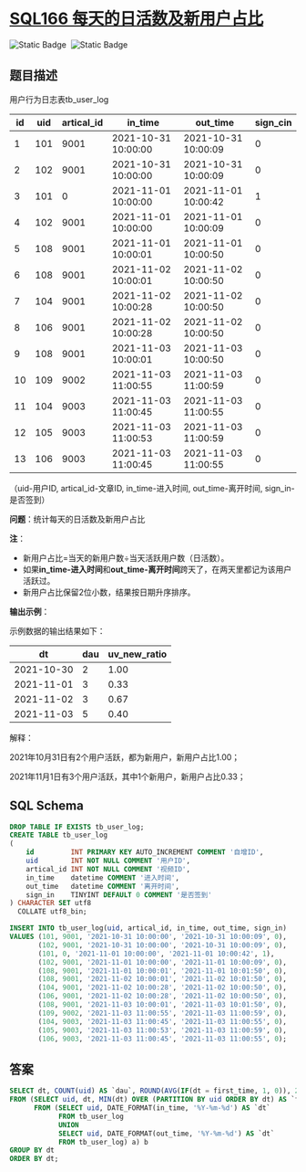 # [SQL166 每天的日活数及新用户占比](https://www.nowcoder.com/practice/dbbc9b03794a48f6b34f1131b1a903eb?tpId=268&tqId=2285346&ru=%2Fpractice%2F6765b4a4f260455bae513a60b6eed0af&qru=%2Fta%2Fsql-factory-interview%2Fquestion-ranking&sourceUrl=%2Fexam%2Foj)

<div style="display:flex;">
  <img style="margin-right: 8px;" alt="Static Badge" src="https://img.shields.io/badge/%E9%9A%BE%E5%BA%A6-%E8%BE%83%E9%9A%BE-%23e46c5d">
  <img style="margin-right: 8px;" alt="Static Badge" src="https://img.shields.io/badge/%E6%95%B0%E6%8D%AE%E5%BA%93-%23b1b3b8?style=flat">
</div>

## 题目描述

用户行为日志表tb_user_log

| id   | uid  | artical_id | in_time             | out_time            | sign_cin |
| ---- | ---- | ---------- | ------------------- | ------------------- | -------- |
| 1    | 101  | 9001       | 2021-10-31 10:00:00 | 2021-10-31 10:00:09 | 0        |
| 2    | 102  | 9001       | 2021-10-31 10:00:00 | 2021-10-31 10:00:09 | 0        |
| 3    | 101  | 0          | 2021-11-01 10:00:00 | 2021-11-01 10:00:42 | 1        |
| 4    | 102  | 9001       | 2021-11-01 10:00:00 | 2021-11-01 10:00:09 | 0        |
| 5    | 108  | 9001       | 2021-11-01 10:00:01 | 2021-11-01 10:00:50 | 0        |
| 6    | 108  | 9001       | 2021-11-02 10:00:01 | 2021-11-02 10:00:50 | 0        |
| 7    | 104  | 9001       | 2021-11-02 10:00:28 | 2021-11-02 10:00:50 | 0        |
| 8    | 106  | 9001       | 2021-11-02 10:00:28 | 2021-11-02 10:00:50 | 0        |
| 9    | 108  | 9001       | 2021-11-03 10:00:01 | 2021-11-03 10:00:50 | 0        |
| 10   | 109  | 9002       | 2021-11-03 11:00:55 | 2021-11-03 11:00:59 | 0        |
| 11   | 104  | 9003       | 2021-11-03 11:00:45 | 2021-11-03 11:00:55 | 0        |
| 12   | 105  | 9003       | 2021-11-03 11:00:53 | 2021-11-03 11:00:59 | 0        |
| 13   | 106  | 9003       | 2021-11-03 11:00:45 | 2021-11-03 11:00:55 | 0        |

（uid-用户ID, artical_id-文章ID, in_time-进入时间, out_time-离开时间, sign_in-是否签到）

**问题**：统计每天的日活数及新用户占比

**注**：

- 新用户占比=当天的新用户数÷当天活跃用户数（日活数）。
- 如果**in_time-进入时间**和**out_time-离开时间**跨天了，在两天里都记为该用户活跃过。
- 新用户占比保留2位小数，结果按日期升序排序。

**输出示例**：

示例数据的输出结果如下：

| dt         | dau  | uv_new_ratio |
| ---------- | ---- | ------------ |
| 2021-10-30 | 2    | 1.00         |
| 2021-11-01 | 3    | 0.33         |
| 2021-11-02 | 3    | 0.67         |
| 2021-11-03 | 5    | 0.40         |

解释：

2021年10月31日有2个用户活跃，都为新用户，新用户占比1.00；

2021年11月1日有3个用户活跃，其中1个新用户，新用户占比0.33；

## SQL Schema

```sql
DROP TABLE IF EXISTS tb_user_log;
CREATE TABLE tb_user_log
(
    id         INT PRIMARY KEY AUTO_INCREMENT COMMENT '自增ID',
    uid        INT NOT NULL COMMENT '用户ID',
    artical_id INT NOT NULL COMMENT '视频ID',
    in_time    datetime COMMENT '进入时间',
    out_time   datetime COMMENT '离开时间',
    sign_in    TINYINT DEFAULT 0 COMMENT '是否签到'
) CHARACTER SET utf8
  COLLATE utf8_bin;

INSERT INTO tb_user_log(uid, artical_id, in_time, out_time, sign_in)
VALUES (101, 9001, '2021-10-31 10:00:00', '2021-10-31 10:00:09', 0),
       (102, 9001, '2021-10-31 10:00:00', '2021-10-31 10:00:09', 0),
       (101, 0, '2021-11-01 10:00:00', '2021-11-01 10:00:42', 1),
       (102, 9001, '2021-11-01 10:00:00', '2021-11-01 10:00:09', 0),
       (108, 9001, '2021-11-01 10:00:01', '2021-11-01 10:01:50', 0),
       (108, 9001, '2021-11-02 10:00:01', '2021-11-02 10:01:50', 0),
       (104, 9001, '2021-11-02 10:00:28', '2021-11-02 10:00:50', 0),
       (106, 9001, '2021-11-02 10:00:28', '2021-11-02 10:00:50', 0),
       (108, 9001, '2021-11-03 10:00:01', '2021-11-03 10:01:50', 0),
       (109, 9002, '2021-11-03 11:00:55', '2021-11-03 11:00:59', 0),
       (104, 9003, '2021-11-03 11:00:45', '2021-11-03 11:00:55', 0),
       (105, 9003, '2021-11-03 11:00:53', '2021-11-03 11:00:59', 0),
       (106, 9003, '2021-11-03 11:00:45', '2021-11-03 11:00:55', 0);
```

## 答案

```sql
SELECT dt, COUNT(uid) AS `dau`, ROUND(AVG(IF(dt = first_time, 1, 0)), 2) AS `uv_new_ratio`
FROM (SELECT uid, dt, MIN(dt) OVER (PARTITION BY uid ORDER BY dt) AS `first_time`
      FROM (SELECT uid, DATE_FORMAT(in_time, '%Y-%m-%d') AS `dt`
            FROM tb_user_log
            UNION
            SELECT uid, DATE_FORMAT(out_time, '%Y-%m-%d') AS `dt`
            FROM tb_user_log) a) b
GROUP BY dt
ORDER BY dt;
```

